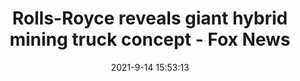 ---
"title": "Rolls-Royce reveals giant hybrid mining truck concept - Fox News"
"date": "2021-9-14 15:53:13"
"feed_name": "GOOGLENEWS"
"feed_website": "https://news.google.com/rss/search?q=oil%26gas%7Cdrilling%7Cmining%7Cconstruction%7Cindustrial&hl=en-US&gl=US&ceid=US:en"
"feed_rss": "https://news.google.com/rss/search?q=oil%26gas%7Cdrilling%7Cmining%7Cconstruction%7Cindustrial&hl=en-US&gl=US&ceid=US:en"
"link": "https://www.foxnews.com/auto/rolls-royce-hybrid-mining-truck"
"file": "_posts/2021-1-1-844b99ec3be4e361be3ccb78dc15f865c4a664e9.md"
"accident": "0"
"drilling": "0"
---